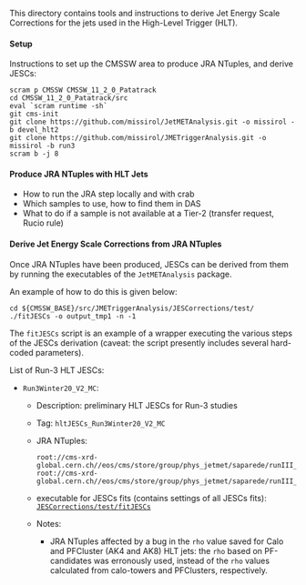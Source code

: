 This directory contains tools and instructions
to derive Jet Energy Scale Corrections
for the jets used in the High-Level Trigger (HLT).

#### Setup

Instructions to set up the CMSSW area to produce JRA NTuples, and derive JESCs:
```
scram p CMSSW CMSSW_11_2_0_Patatrack
cd CMSSW_11_2_0_Patatrack/src
eval `scram runtime -sh`
git cms-init
git clone https://github.com/missirol/JetMETAnalysis.git -o missirol -b devel_hlt2
git clone https://github.com/missirol/JMETriggerAnalysis.git -o missirol -b run3
scram b -j 8
```

#### Produce JRA NTuples with HLT Jets

 * How to run the JRA step locally and with crab
 * Which samples to use, how to find them in DAS
 * What to do if a sample is not available at a Tier-2 (transfer request, Rucio rule)

#### Derive Jet Energy Scale Corrections from JRA NTuples

Once JRA NTuples have been produced,
JESCs can be derived from them by running
the executables of the `JetMETAnalysis` package.

An example of how to do this is given below:
```
cd ${CMSSW_BASE}/src/JMETriggerAnalysis/JESCorrections/test/
./fitJESCs -o output_tmp1 -n -1
```
The `fitJESCs` script is an example of
a wrapper executing the various steps of the JESCs derivation
(caveat: the script presently includes several hard-coded parameters).

List of Run-3 HLT JESCs:

  * `Run3Winter20_V2_MC`:

    - Description: preliminary HLT JESCs for Run-3 studies

    - Tag: `hltJESCs_Run3Winter20_V2_MC`

    - JRA NTuples:
      ```
      root://cms-xrd-global.cern.ch//eos/cms/store/group/phys_jetmet/saparede/runIII_hlt_jec/jra_ntuples/npv_fix_noPU/npvFix_noPU.root
      root://cms-xrd-global.cern.ch//eos/cms/store/group/phys_jetmet/saparede/runIII_hlt_jec/jra_ntuples/npv_fix_flatPU/npvFix_flatPU.root
      ```

    - executable for JESCs fits (contains settings of all JESCs fits):
      [`JESCorrections/test/fitJESCs`]()

    - Notes:

      - JRA NTuples affected by a bug in the `rho` value saved for Calo and PFCluster (AK4 and AK8) HLT jets:
        the `rho` based on PF-candidates was erronously used,
        instead of the `rho` values calculated from calo-towers and PFClusters, respectively.
